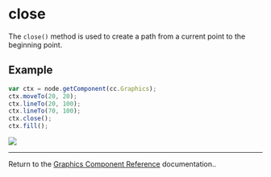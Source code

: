 # close

The `close()` method is used to create a path from a current point to the beginning point.

## Example

```javascript
var ctx = node.getComponent(cc.Graphics);
ctx.moveTo(20, 20);
ctx.lineTo(20, 100);
ctx.lineTo(70, 100);
ctx.close();
ctx.fill();
```

<a href="graphics/close.png"><img src="graphics/close.png"></a>

<hr>

Return to the [Graphics Component Reference](../../components/graphics.md) documentation..
